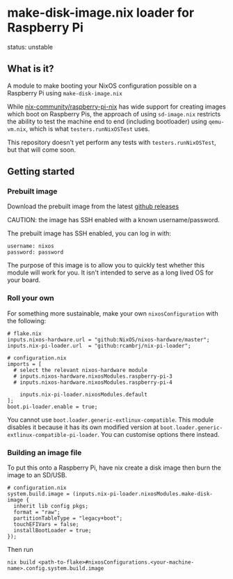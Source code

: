 # make-disk-image.nix loader for Raspberry Pi

status: unstable

## What is it?

A module to make booting your NixOS configuration possible on a Raspberry Pi using `make-disk-image.nix`

While [nix-community/raspberry-pi-nix] has wide support for creating images which boot on
Raspberry Pis, the approach of using `sd-image.nix` restricts the ability to test the machine
end to end (including bootloader) using `qemu-vm.nix`, which is what `testers.runNixOSTest` uses.

This repository doesn't yet perform any tests with `testers.runNixOSTest`, but that will come soon.

## Getting started

### Prebuilt image

Download the prebuilt image from the latest [github releases]

CAUTION: the image has SSH enabled with a known username/password.

The prebuilt image has SSH enabled, you can log in with:

```
username: nixos
password: password
```

The purpose of this image is to allow you to quickly test whether this module will work for you.
It isn't intended to serve as a long lived OS for your board.

### Roll your own

For something more sustainable, make your own `nixosConfiguration` with the following:

```
# flake.nix
inputs.nixos-hardware.url = "github:NixOS/nixos-hardware/master";
inputs.nix-pi-loader.url  = "github:rcambrj/nix-pi-loader";
```

```
# configuration.nix
imports = [
  # select the relevant nixos-hardware module
  # inputs.nixos-hardware.nixosModules.raspberry-pi-3
  # inputs.nixos-hardware.nixosModules.raspberry-pi-4

	inputs.nix-pi-loader.nixosModules.default
];
boot.pi-loader.enable = true;
```

You cannot use `boot.loader.generic-extlinux-compatible`. This module disables it because it has its
own modified version at `boot.loader.generic-extlinux-compatible-pi-loader`. You can customise options
there instead.

### Building an image file

To put this onto a Raspberry Pi, have nix create a disk image then burn the image to an SD/USB.

```
# configuration.nix
system.build.image = (inputs.nix-pi-loader.nixosModules.make-disk-image {
  inherit lib config pkgs;
  format = "raw";
  partitionTableType = "legacy+boot";
  touchEFIVars = false;
  installBootLoader = true;
});
```

Then run

```
nix build <path-to-flake>#nixosConfigurations.<your-machine-name>.config.system.build.image
```

[github releases]: https://github.com/rcambrj/nix-pi-loader/releases/
[nix-community/raspberry-pi-nix]: https://github.com/nix-community/raspberry-pi-nix